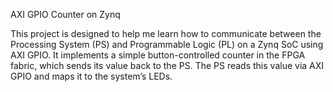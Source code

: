 
AXI GPIO Counter on Zynq

This project is designed to help me learn how to communicate between the Processing System (PS) and Programmable Logic (PL) on a Zynq SoC using AXI GPIO. It implements a simple button-controlled counter in the FPGA fabric, which sends its value back to the PS. The PS reads this value via AXI GPIO and maps it to the system’s LEDs.


